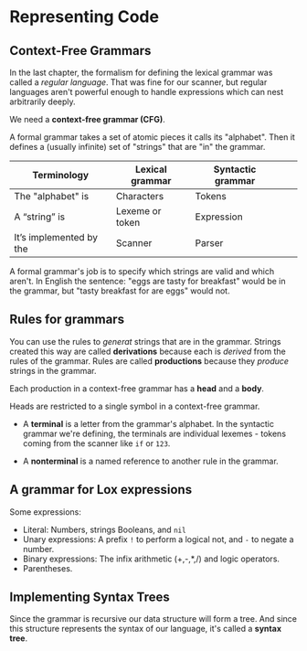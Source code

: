 # Representing Code

## Context-Free Grammars

In the last chapter, the formalism for defining the lexical grammar was called a _regular language_. That was fine for our scanner, but regular languages aren't powerful enough to handle expressions which can nest arbitrarily deeply.

We need a **context-free grammar (CFG)**. 

A formal grammar takes a set of atomic pieces it calls its "alphabet". Then it defines a (usually infinite) set of "strings" that are "in" the grammar.

| Terminology             | Lexical grammar | Syntactic grammar |   |   |
|-------------------------|-----------------|-------------------|---|---|
| The "alphabet" is       | Characters      | Tokens            |   |   |
| A “string” is           | Lexeme or token | Expression        |   |   |
| It’s implemented by the | Scanner         | Parser            |   |   |

A formal grammar's job is to specify which strings are valid and which aren't. In English the sentence: "eggs are tasty for breakfast" would be in the grammar, but "tasty breakfast for are eggs" would not.

## Rules for grammars

You can use the rules to _generat_ strings that are in the grammar. Strings created this way are called **derivations** because each is _derived_ from the rules of the grammar. Rules are called **productions** because they _produce_ strings in the grammar.

Each production in a context-free grammar has a **head** and a **body**.

Heads are restricted to a single symbol in a context-free grammar.

- A **terminal** is a letter from the grammar's alphabet. In the syntactic grammar we're defining, the terminals are individual lexemes - tokens coming from the scanner like `if` or `123`.

- A **nonterminal** is a named reference to another rule in the grammar.

## A grammar for Lox expressions

Some expressions:

- Literal: Numbers, strings Booleans, and `nil`
- Unary expressions: A prefix `!` to perform a logical not, and `-` to negate a number.
- Binary expressions: The infix arithmetic (+,-,*,/) and logic operators.
- Parentheses.

## Implementing Syntax Trees


Since the grammar is recursive our data structure will form a tree. And since this structure represents the syntax of our language, it's called a **syntax tree**.

